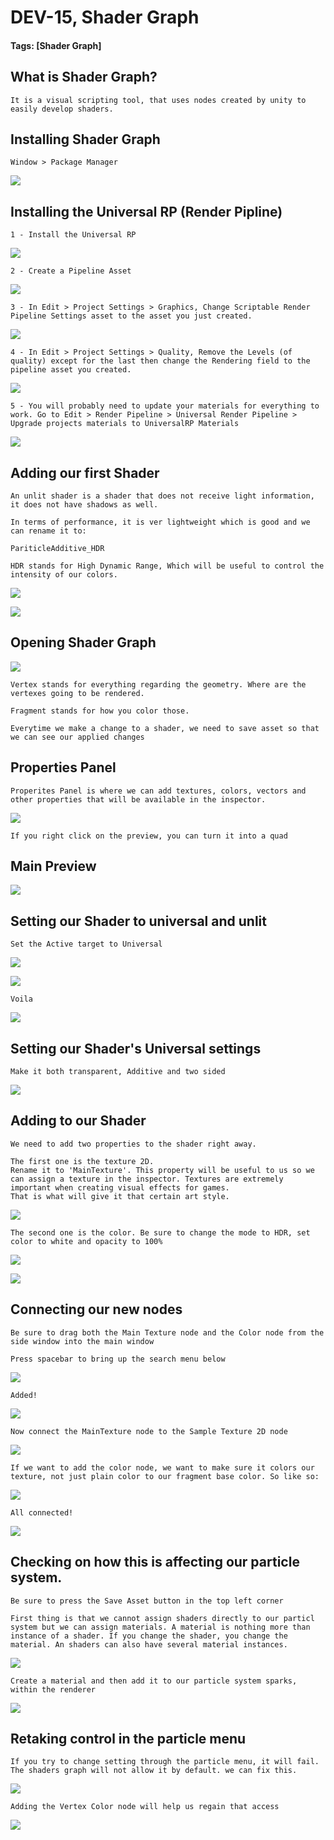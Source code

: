 # DEV-15, Shader Graph
#### Tags: [Shader Graph]

## What is Shader Graph?
    It is a visual scripting tool, that uses nodes created by unity to easily develop shaders.

## Installing Shader Graph

    Window > Package Manager

![](../images/DEV-15/DEV-15-A.png)

## Installing the Universal RP (Render Pipline)

    1 - Install the Universal RP

![](../images/DEV-15/DEV-15-I.png)

    2 - Create a Pipeline Asset

![](../images/DEV-15/DEV-15-K.png)


    3 - In Edit > Project Settings > Graphics, Change Scriptable Render Pipeline Settings asset to the asset you just created. 

![](../images/DEV-15/DEV-15-L.png)

    4 - In Edit > Project Settings > Quality, Remove the Levels (of quality) except for the last then change the Rendering field to the pipeline asset you created.

![](../images/DEV-15/DEV-15-M.png)

    5 - You will probably need to update your materials for everything to work. Go to Edit > Render Pipeline > Universal Render Pipeline > Upgrade projects materials to UniversalRP Materials

![](../images/DEV-15/DEV-15-N.png)   

## Adding our first Shader
    An unlit shader is a shader that does not receive light information, it does not have shadows as well.

    In terms of performance, it is ver lightweight which is good and we can rename it to:
    
    PariticleAdditive_HDR

    HDR stands for High Dynamic Range, Which will be useful to control the intensity of our colors.

![](../images/DEV-15/DEV-15-B.png)

![](../images/DEV-15/DEV-15-C.png)

## Opening Shader Graph

![](../images/DEV-15/DEV-15-D.png)

    Vertex stands for everything regarding the geometry. Where are the vertexes going to be rendered.

    Fragment stands for how you color those.

    Everytime we make a change to a shader, we need to save asset so that we can see our applied changes

## Properties Panel

    Properites Panel is where we can add textures, colors, vectors and other properties that will be available in the inspector.

![](../images/DEV-15/DEV-15-E.png)

    If you right click on the preview, you can turn it into a quad

## Main Preview

![](../images/DEV-15/DEV-15-F.png)


## Setting our Shader to universal and unlit

    Set the Active target to Universal

![](../images/DEV-15/DEV-15-P.png)

![](../images/DEV-15/DEV-15-Q.png)

    Voila

![](../images/DEV-15/DEV-15-R.png)

## Setting our Shader's Universal settings 

    Make it both transparent, Additive and two sided

![](../images/DEV-15/DEV-15-S.png)

## Adding to our Shader

    We need to add two properties to the shader right away. 
    
    The first one is the texture 2D.
    Rename it to 'MainTexture'. This property will be useful to us so we can assign a texture in the inspector. Textures are extremely important when creating visual effects for games.
    That is what will give it that certain art style.

![](../images/DEV-15/DEV-15-T.png)

    The second one is the color. Be sure to change the mode to HDR, set color to white and opacity to 100%

![](../images/DEV-15/DEV-15-U.png)

![](../images/DEV-15/DEV-15-V.png)

## Connecting our new nodes

    Be sure to drag both the Main Texture node and the Color node from the side window into the main window

    Press spacebar to bring up the search menu below

![](../images/DEV-15/DEV-15-W.png)

    Added!

![](../images/DEV-15/DEV-15-X.png)

    Now connect the MainTexture node to the Sample Texture 2D node

![](../images/DEV-15/DEV-15-Y.png)

    If we want to add the color node, we want to make sure it colors our texture, not just plain color to our fragment base color. So like so:

![](../images/DEV-15/DEV-15-Z.png)

    All connected!

![](../images/DEV-15/DEV-15-ZA.png)

## Checking on how this is affecting our particle system.

    Be sure to press the Save Asset button in the top left corner

    First thing is that we cannot assign shaders directly to our particl system but we can assign materials. A material is nothing more than instance of a shader. If you change the shader, you change the material. An shaders can also have several material instances.

![](../images/DEV-15/DEV-15-ZC.png)

    Create a material and then add it to our particle system sparks, within the renderer

![](../images/DEV-15/DEV-15-ZB.png)

## Retaking control in the particle menu

    If you try to change setting through the particle menu, it will fail. The shaders graph will not allow it by default. we can fix this.

![](../images/DEV-15/DEV-15-ZD.png)

    Adding the Vertex Color node will help us regain that access

![](../images/DEV-15/DEV-15-ZF.png)